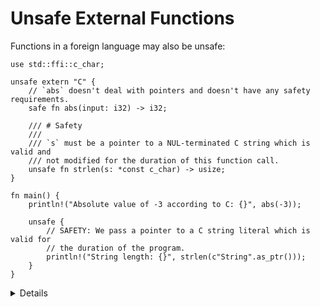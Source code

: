 # Unsafe External Functions

Functions in a foreign language may also be unsafe:

```rust,editable
use std::ffi::c_char;

unsafe extern "C" {
    // `abs` doesn't deal with pointers and doesn't have any safety requirements.
    safe fn abs(input: i32) -> i32;

    /// # Safety
    ///
    /// `s` must be a pointer to a NUL-terminated C string which is valid and
    /// not modified for the duration of this function call.
    unsafe fn strlen(s: *const c_char) -> usize;
}

fn main() {
    println!("Absolute value of -3 according to C: {}", abs(-3));

    unsafe {
        // SAFETY: We pass a pointer to a C string literal which is valid for
        // the duration of the program.
        println!("String length: {}", strlen(c"String".as_ptr()));
    }
}
```

<details>

- Rust used to consider all extern functions unsafe, but this changed in Rust
  1.82 with `unsafe extern` blocks.
- `abs` must be explicitly marked as `safe` because it is an external function
  (FFI). Calling external functions is usually only a problem when those
  functions do things with pointers which might violate Rust's memory
  model, but in general any C function might have undefined behaviour under any
  arbitrary circumstances.
- The `"C"` in this example is the ABI;
  [other ABIs are available too](https://doc.rust-lang.org/reference/items/external-blocks.html).
- Note that there is no verification that the Rust function signature matches
  that of the function definition -- that's up to you!

</details>
